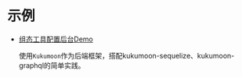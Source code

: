 # 示例

- [组态工具配置后台Demo](https://git.code.oa.com/welink/frontend-group/configuration-studio-management/)

  使用`Kukumoon`作为后端框架，搭配kukumoon-sequelize、kukumoon-graphql的简单实践。